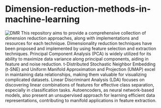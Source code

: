 # Dimension-reduction-methods-in-machine-learning
![DMR](https://media.licdn.com/dms/image/D5612AQEHtGYCPv5Lfg/article-cover_image-shrink_720_1280/0/1665646707963?e=2147483647&v=beta&t=l0VOr9I5_4SIZqPKDncnKVPZFCeNQqTNuSHHFLWzMKk)
This repository aims to provide a comprehensive collection of dimension reduction approaches, along with implementations and resources for each technique.
Dimensionality reduction techniques have been proposed and implemented by using feature selection and extraction techniques. Principal Component Analysis (PCA) is widely utilized for its ability to maximize data variance along principal components, aiding in feature and noise reduction. t-Distributed Stochastic Neighbor Embedding (t-SNE) and Uniform Manifold Approximation and Projection (UMAP) excel in maintaining data relationships, making them valuable for visualizing complicated datasets. Linear Discriminant Analysis (LDA) focuses on discovering linear combinations of features for effective class separation, especially in classification tasks. Autoencoders, as neural network-based models, also present an unsupervised approach for learning efficient data representations, contributing to manifold applications in feature extraction.
